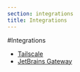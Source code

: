 ```yaml
---
section: integrations
title: Integrations
---
```


<script context="module">
  export const prerender = true;
</script>

#Integrations

- [Tailscale](/docs/integrations/tailscale)
- [JetBrains Gateway](/docs/integrations/jetbrains-gateway)
